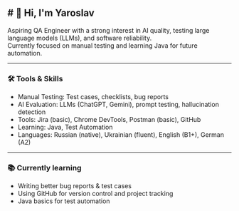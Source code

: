 ## # 👋 Hi, I'm Yaroslav

Aspiring QA Engineer with a strong interest in AI quality, testing large language models (LLMs), and software reliability.  
Currently focused on manual testing and learning Java for future automation.

---

### 🛠️ Tools & Skills

- Manual Testing: Test cases, checklists, bug reports  
- AI Evaluation: LLMs (ChatGPT, Gemini), prompt testing, hallucination detection  
- Tools: Jira (basic), Chrome DevTools, Postman (basic), GitHub  
- Learning: Java, Test Automation  
- Languages: Russian (native), Ukrainian (fluent), English (B1+), German (A2)

---

### 📚 Currently learning

- Writing better bug reports & test cases  
- Using GitHub for version control and project tracking  
- Java basics for test automation  

<!--
**Yarosl-dmitr/Yarosl-dmitr** is a ✨ _special_ ✨ repository because its `README.md` (this file) appears on your GitHub profile.

Here are some ideas to get you started:

- 🔭 I’m currently working on test documentation and bug reports for real platforms (like Booking.com)
- 🌱 I’m currently learning Java and improving my QA skills (test cases, checklists, exploratory testing)
- 👯 I’m looking to collaborate on open-source QA or AI model evaluation projects
- 🤔 I’m looking for help with Git and automation testing setup
- 💬 Ask me about manual testing, UI/UX bugs, or AI model inconsistencies (e.g., Gemini vs ChatGPT)
- 📫 How to reach me: [LinkedIn](https://www.linkedin.com/in/jaroslav-qa) or email: jar.nikolaew@gmail.com
- 😄 Pronouns: he/him
- ⚡ Fun fact: I used to work in airport ground services and now I’m testing LLMs and hunting bugs for fun
-->
